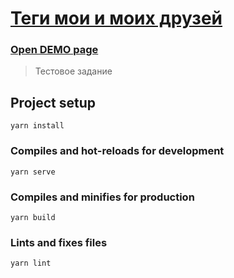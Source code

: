 # [Теги мои и моих друзей](https://my-hobby-tags.vercel.app/)

### [Open DEMO page](https://my-hobby-tags.vercel.app/)

> Тестовое задание

## Project setup
```
yarn install
```

### Compiles and hot-reloads for development
```
yarn serve
```

### Compiles and minifies for production
```
yarn build
```

### Lints and fixes files
```
yarn lint
```

